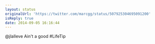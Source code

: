 ```yaml
---
layout: status
originalUrl: 'https://twitter.com/marcgg/status/507925304695091200'
isReply: true
date: 2014-09-05 16:16:44
---
```


@jlalleve Ain't a good #LifeTip
